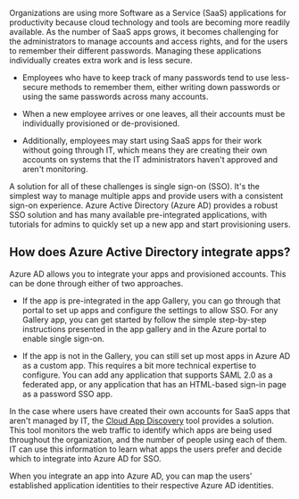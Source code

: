 Organizations are using more Software as a Service (SaaS) applications for productivity because cloud technology and tools are becoming more readily available. As the number of SaaS apps grows, it becomes challenging for the administrators to manage accounts and access rights, and for the users to remember their different passwords. Managing these applications individually creates extra work and is less secure.

- Employees who have to keep track of many passwords tend to use less-secure methods to remember them, either writing down passwords or using the same passwords across many accounts.

- When a new employee arrives or one leaves, all their accounts must be individually provisioned or de-provisioned.

- Additionally, employees may start using SaaS apps for their work without going through IT, which means they are creating their own accounts on systems that the IT administrators haven't approved and aren't monitoring.  

A solution for all of these challenges is single sign-on (SSO). It's the simplest way to manage multiple apps and provide users with a consistent sign-on experience. Azure Active Directory (Azure AD) provides a robust SSO solution and has many available pre-integrated applications, with tutorials for admins to quickly set up a new app and start provisioning users.


## How does Azure Active Directory integrate apps?  

Azure AD allows you to integrate your apps and provisioned accounts. This can be done through either of two approaches.

- If the app is pre-integrated in the app Gallery, you can go through that portal to set up apps and configure the settings to allow SSO. For any Gallery app, you can get started by follow the simple step-by-step instructions presented in the app gallery and in the Azure portal to enable single sign-on.

- If the app is not in the Gallery, you can still set up most apps in Azure AD as a custom app. This requires a bit more technical expertise to configure. You can add any application that supports SAML 2.0 as a federated app, or any application that has an HTML-based sign-in page as a password SSO app.

In the case where users have created their own accounts for SaaS apps that aren't managed by IT, the [Cloud App Discovery](active-directory-cloudappdiscovery-whatis.md) tool provides a solution. This tool monitors the web traffic to identify which apps are being used throughout the organization, and the number of people using each of them. IT can use this information to learn what apps the users prefer and decide which to integrate into Azure AD for SSO.  

When you integrate an app into Azure AD, you can map the users' established application identities to their respective Azure AD identities.  

